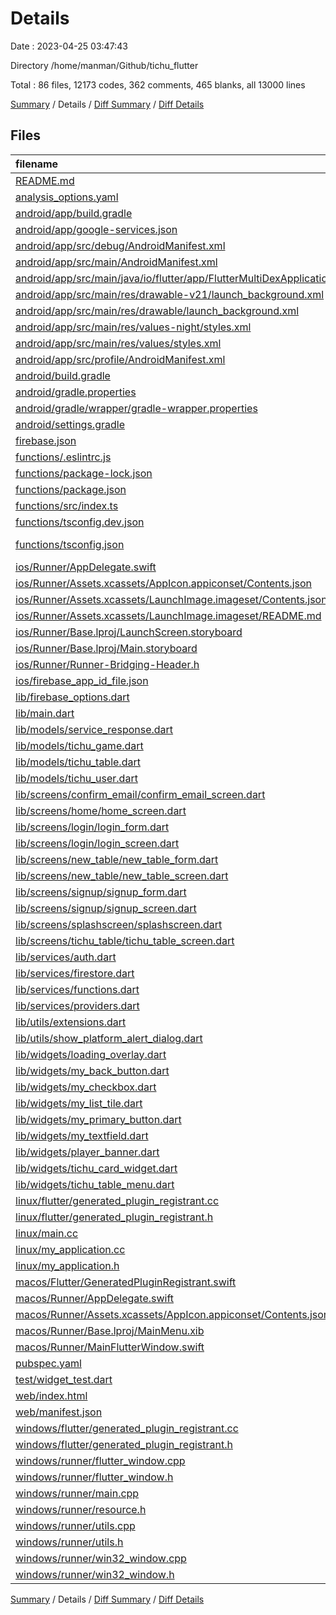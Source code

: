 # Details

Date : 2023-04-25 03:47:43

Directory /home/manman/Github/tichu_flutter

Total : 86 files,  12173 codes, 362 comments, 465 blanks, all 13000 lines

[Summary](results.md) / Details / [Diff Summary](diff.md) / [Diff Details](diff-details.md)

## Files
| filename | language | code | comment | blank | total |
| :--- | :--- | ---: | ---: | ---: | ---: |
| [README.md](/README.md) | Markdown | 10 | 0 | 7 | 17 |
| [analysis_options.yaml](/analysis_options.yaml) | YAML | 3 | 23 | 4 | 30 |
| [android/app/build.gradle](/android/app/build.gradle) | Groovy | 55 | 7 | 13 | 75 |
| [android/app/google-services.json](/android/app/google-services.json) | JSON | 39 | 0 | 0 | 39 |
| [android/app/src/debug/AndroidManifest.xml](/android/app/src/debug/AndroidManifest.xml) | XML | 4 | 4 | 1 | 9 |
| [android/app/src/main/AndroidManifest.xml](/android/app/src/main/AndroidManifest.xml) | XML | 28 | 6 | 1 | 35 |
| [android/app/src/main/java/io/flutter/app/FlutterMultiDexApplication.java](/android/app/src/main/java/io/flutter/app/FlutterMultiDexApplication.java) | Java | 13 | 9 | 4 | 26 |
| [android/app/src/main/res/drawable-v21/launch_background.xml](/android/app/src/main/res/drawable-v21/launch_background.xml) | XML | 4 | 7 | 2 | 13 |
| [android/app/src/main/res/drawable/launch_background.xml](/android/app/src/main/res/drawable/launch_background.xml) | XML | 4 | 7 | 2 | 13 |
| [android/app/src/main/res/values-night/styles.xml](/android/app/src/main/res/values-night/styles.xml) | XML | 9 | 9 | 1 | 19 |
| [android/app/src/main/res/values/styles.xml](/android/app/src/main/res/values/styles.xml) | XML | 9 | 9 | 1 | 19 |
| [android/app/src/profile/AndroidManifest.xml](/android/app/src/profile/AndroidManifest.xml) | XML | 4 | 4 | 1 | 9 |
| [android/build.gradle](/android/build.gradle) | Groovy | 28 | 2 | 5 | 35 |
| [android/gradle.properties](/android/gradle.properties) | Properties | 3 | 0 | 1 | 4 |
| [android/gradle/wrapper/gradle-wrapper.properties](/android/gradle/wrapper/gradle-wrapper.properties) | Properties | 5 | 0 | 1 | 6 |
| [android/settings.gradle](/android/settings.gradle) | Groovy | 8 | 0 | 4 | 12 |
| [firebase.json](/firebase.json) | JSON | 27 | 0 | 1 | 28 |
| [functions/.eslintrc.js](/functions/.eslintrc.js) | JavaScript | 32 | 0 | 1 | 33 |
| [functions/package-lock.json](/functions/package-lock.json) | JSON | 7,913 | 0 | 1 | 7,914 |
| [functions/package.json](/functions/package.json) | JSON | 31 | 0 | 1 | 32 |
| [functions/src/index.ts](/functions/src/index.ts) | TypeScript | 55 | 16 | 9 | 80 |
| [functions/tsconfig.dev.json](/functions/tsconfig.dev.json) | JSON | 5 | 0 | 1 | 6 |
| [functions/tsconfig.json](/functions/tsconfig.json) | JSON with Comments | 15 | 0 | 1 | 16 |
| [ios/Runner/AppDelegate.swift](/ios/Runner/AppDelegate.swift) | Swift | 12 | 0 | 2 | 14 |
| [ios/Runner/Assets.xcassets/AppIcon.appiconset/Contents.json](/ios/Runner/Assets.xcassets/AppIcon.appiconset/Contents.json) | JSON | 122 | 0 | 1 | 123 |
| [ios/Runner/Assets.xcassets/LaunchImage.imageset/Contents.json](/ios/Runner/Assets.xcassets/LaunchImage.imageset/Contents.json) | JSON | 23 | 0 | 1 | 24 |
| [ios/Runner/Assets.xcassets/LaunchImage.imageset/README.md](/ios/Runner/Assets.xcassets/LaunchImage.imageset/README.md) | Markdown | 3 | 0 | 2 | 5 |
| [ios/Runner/Base.lproj/LaunchScreen.storyboard](/ios/Runner/Base.lproj/LaunchScreen.storyboard) | XML | 36 | 1 | 1 | 38 |
| [ios/Runner/Base.lproj/Main.storyboard](/ios/Runner/Base.lproj/Main.storyboard) | XML | 25 | 1 | 1 | 27 |
| [ios/Runner/Runner-Bridging-Header.h](/ios/Runner/Runner-Bridging-Header.h) | C++ | 1 | 0 | 1 | 2 |
| [ios/firebase_app_id_file.json](/ios/firebase_app_id_file.json) | JSON | 7 | 0 | 0 | 7 |
| [lib/firebase_options.dart](/lib/firebase_options.dart) | Dart | 54 | 12 | 4 | 70 |
| [lib/main.dart](/lib/main.dart) | Dart | 33 | 1 | 8 | 42 |
| [lib/models/service_response.dart](/lib/models/service_response.dart) | Dart | 8 | 0 | 2 | 10 |
| [lib/models/tichu_game.dart](/lib/models/tichu_game.dart) | Dart | 72 | 0 | 4 | 76 |
| [lib/models/tichu_table.dart](/lib/models/tichu_table.dart) | Dart | 53 | 0 | 5 | 58 |
| [lib/models/tichu_user.dart](/lib/models/tichu_user.dart) | Dart | 23 | 0 | 4 | 27 |
| [lib/screens/confirm_email/confirm_email_screen.dart](/lib/screens/confirm_email/confirm_email_screen.dart) | Dart | 0 | 0 | 1 | 1 |
| [lib/screens/home/home_screen.dart](/lib/screens/home/home_screen.dart) | Dart | 121 | 9 | 6 | 136 |
| [lib/screens/login/login_form.dart](/lib/screens/login/login_form.dart) | Dart | 94 | 0 | 5 | 99 |
| [lib/screens/login/login_screen.dart](/lib/screens/login/login_screen.dart) | Dart | 82 | 0 | 5 | 87 |
| [lib/screens/new_table/new_table_form.dart](/lib/screens/new_table/new_table_form.dart) | Dart | 140 | 1 | 10 | 151 |
| [lib/screens/new_table/new_table_screen.dart](/lib/screens/new_table/new_table_screen.dart) | Dart | 67 | 0 | 4 | 71 |
| [lib/screens/signup/signup_form.dart](/lib/screens/signup/signup_form.dart) | Dart | 125 | 0 | 5 | 130 |
| [lib/screens/signup/signup_screen.dart](/lib/screens/signup/signup_screen.dart) | Dart | 69 | 0 | 5 | 74 |
| [lib/screens/splashscreen/splashscreen.dart](/lib/screens/splashscreen/splashscreen.dart) | Dart | 30 | 0 | 7 | 37 |
| [lib/screens/tichu_table/tichu_table_screen.dart](/lib/screens/tichu_table/tichu_table_screen.dart) | Dart | 607 | 8 | 16 | 631 |
| [lib/services/auth.dart](/lib/services/auth.dart) | Dart | 78 | 7 | 10 | 95 |
| [lib/services/firestore.dart](/lib/services/firestore.dart) | Dart | 228 | 0 | 16 | 244 |
| [lib/services/functions.dart](/lib/services/functions.dart) | Dart | 19 | 0 | 4 | 23 |
| [lib/services/providers.dart](/lib/services/providers.dart) | Dart | 44 | 0 | 6 | 50 |
| [lib/utils/extensions.dart](/lib/utils/extensions.dart) | Dart | 8 | 0 | 2 | 10 |
| [lib/utils/show_platform_alert_dialog.dart](/lib/utils/show_platform_alert_dialog.dart) | Dart | 59 | 0 | 3 | 62 |
| [lib/widgets/loading_overlay.dart](/lib/widgets/loading_overlay.dart) | Dart | 40 | 0 | 5 | 45 |
| [lib/widgets/my_back_button.dart](/lib/widgets/my_back_button.dart) | Dart | 36 | 0 | 4 | 40 |
| [lib/widgets/my_checkbox.dart](/lib/widgets/my_checkbox.dart) | Dart | 39 | 0 | 4 | 43 |
| [lib/widgets/my_list_tile.dart](/lib/widgets/my_list_tile.dart) | Dart | 89 | 0 | 5 | 94 |
| [lib/widgets/my_primary_button.dart](/lib/widgets/my_primary_button.dart) | Dart | 37 | 4 | 4 | 45 |
| [lib/widgets/my_textfield.dart](/lib/widgets/my_textfield.dart) | Dart | 100 | 9 | 4 | 113 |
| [lib/widgets/player_banner.dart](/lib/widgets/player_banner.dart) | Dart | 82 | 0 | 5 | 87 |
| [lib/widgets/tichu_card_widget.dart](/lib/widgets/tichu_card_widget.dart) | Dart | 25 | 0 | 4 | 29 |
| [lib/widgets/tichu_table_menu.dart](/lib/widgets/tichu_table_menu.dart) | Dart | 87 | 2 | 5 | 94 |
| [linux/flutter/generated_plugin_registrant.cc](/linux/flutter/generated_plugin_registrant.cc) | C++ | 3 | 4 | 5 | 12 |
| [linux/flutter/generated_plugin_registrant.h](/linux/flutter/generated_plugin_registrant.h) | C++ | 5 | 5 | 6 | 16 |
| [linux/main.cc](/linux/main.cc) | C++ | 5 | 0 | 2 | 7 |
| [linux/my_application.cc](/linux/my_application.cc) | C++ | 74 | 11 | 20 | 105 |
| [linux/my_application.h](/linux/my_application.h) | C++ | 7 | 7 | 5 | 19 |
| [macos/Flutter/GeneratedPluginRegistrant.swift](/macos/Flutter/GeneratedPluginRegistrant.swift) | Swift | 14 | 3 | 4 | 21 |
| [macos/Runner/AppDelegate.swift](/macos/Runner/AppDelegate.swift) | Swift | 8 | 0 | 2 | 10 |
| [macos/Runner/Assets.xcassets/AppIcon.appiconset/Contents.json](/macos/Runner/Assets.xcassets/AppIcon.appiconset/Contents.json) | JSON | 68 | 0 | 1 | 69 |
| [macos/Runner/Base.lproj/MainMenu.xib](/macos/Runner/Base.lproj/MainMenu.xib) | XML | 343 | 0 | 1 | 344 |
| [macos/Runner/MainFlutterWindow.swift](/macos/Runner/MainFlutterWindow.swift) | Swift | 12 | 0 | 4 | 16 |
| [pubspec.yaml](/pubspec.yaml) | YAML | 31 | 57 | 15 | 103 |
| [test/widget_test.dart](/test/widget_test.dart) | Dart | 14 | 10 | 7 | 31 |
| [web/index.html](/web/index.html) | HTML | 38 | 16 | 6 | 60 |
| [web/manifest.json](/web/manifest.json) | JSON | 35 | 0 | 1 | 36 |
| [windows/flutter/generated_plugin_registrant.cc](/windows/flutter/generated_plugin_registrant.cc) | C++ | 3 | 4 | 5 | 12 |
| [windows/flutter/generated_plugin_registrant.h](/windows/flutter/generated_plugin_registrant.h) | C++ | 5 | 5 | 6 | 16 |
| [windows/runner/flutter_window.cpp](/windows/runner/flutter_window.cpp) | C++ | 48 | 4 | 15 | 67 |
| [windows/runner/flutter_window.h](/windows/runner/flutter_window.h) | C++ | 20 | 5 | 9 | 34 |
| [windows/runner/main.cpp](/windows/runner/main.cpp) | C++ | 30 | 4 | 10 | 44 |
| [windows/runner/resource.h](/windows/runner/resource.h) | C++ | 9 | 6 | 2 | 17 |
| [windows/runner/utils.cpp](/windows/runner/utils.cpp) | C++ | 53 | 2 | 10 | 65 |
| [windows/runner/utils.h](/windows/runner/utils.h) | C++ | 8 | 6 | 6 | 20 |
| [windows/runner/win32_window.cpp](/windows/runner/win32_window.cpp) | C++ | 210 | 24 | 55 | 289 |
| [windows/runner/win32_window.h](/windows/runner/win32_window.h) | C++ | 48 | 31 | 24 | 103 |

[Summary](results.md) / Details / [Diff Summary](diff.md) / [Diff Details](diff-details.md)